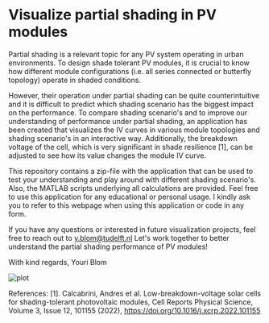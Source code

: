 # Visualize partial shading in PV modules
Partial shading is a relevant topic for any PV system operating in urban environments.
To design shade tolerant PV modules, it is crucial to know how different module configurations (i.e. all series connected or butterfly topology) operate in shaded conditions.

However, their operation under partial shading can be quite counterintuitive and it is difficult to predict which shading scenario has the biggest impact on the performance.
To compare shading scenario's and to improve our understanding of performance under partial shading, an application has been created that visualizes the IV curves in various module topologies and shading scenario's in an interactive way.
Additionally, the breakdown voltage of the cell, which is very significant in shade resilience [1], can be adjusted to see how its value changes the module IV curve.

This repository contains a zip-file with the application that can be used to test your understanding and play around with different shading scenario's.
Also, the MATLAB scripts underlying all calculations are provided.
Feel free to use this application for any educational or personal usage.
I kindly ask you to refer to this webpage when using this application or code in any form.

If you have any questions or interested in future visualization projects, feel free to reach out to y.blom@tudelft.nl
Let's work together to better understand the partial shading performance of PV modules!

With kind regards,
Youri Blom

![plot](./PartialShading/Figures/ImageCellLevel.png)

References:
[1]. Calcabrini, Andres et al. Low-breakdown-voltage solar cells for shading-tolerant photovoltaic modules, Cell Reports Physical Science, Volume 3, Issue 12, 101155 (2022), https://doi.org/10.1016/j.xcrp.2022.101155
